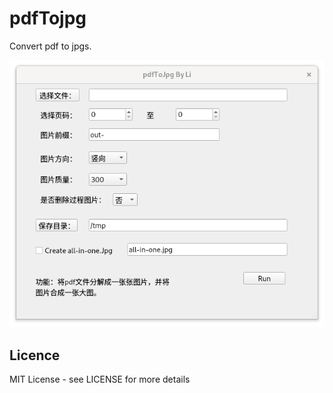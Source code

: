 # pdfTojpg
Convert pdf to jpgs.

![](./Screenshot.png)

## Licence
MIT License - see LICENSE for more details
